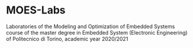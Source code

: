 # MOES-Labs
Laboratories of the Modeling and Optimization of Embedded Systems course of the master degree in Embedded System (Electronic Engineering) of Politecnico di Torino, academic year 2020/2021
